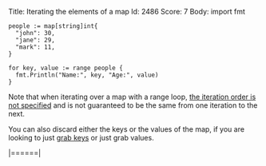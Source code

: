 Title: Iterating the elements of a map
Id: 2486
Score: 7
Body:
    import fmt
    
    people := map[string]int{
      "john": 30,
      "jane": 29,
      "mark": 11,
    }

    for key, value := range people {
      fmt.Println("Name:", key, "Age:", value)
    }

Note that when iterating over a map with a range loop, [the iteration order is not specified](https://blog.golang.org/go-maps-in-action) and is not guaranteed to be the same from one iteration to the next. 

You can also discard either the keys or the values of the map, if you are looking to just [grab keys](http://stackoverflow.com/documentation/go/732/maps/2487/iterating-the-keys-of-a-map#t=201607220900510314955) or just grab values.


|======|
